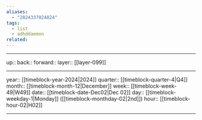 ```yaml
---
aliases:
  - "2024337024824"
tags:
  - list
  - adhddaemon
related:
---
```




***

up:: 
back:: 
forward:: 
layer:: [[layer-099]]

***

year:: [[timeblock-year-2024|2024]]
quarter:: [[timeblock-quarter-4|Q4]]
month:: [[timeblock-month-12|December]]
week:: [[timeblock-week-49|W49]]
date:: [[timeblock-date-Dec02|Dec 02]]
day:: [[timeblock-weekday-1|Monday]] ([[timeblock-monthday-02|2nd]])
hour:: [[timeblock-hour-02|H02]]

***
